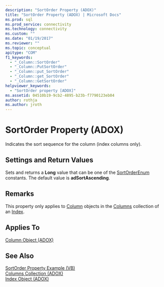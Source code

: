```yaml
---
description: "SortOrder Property (ADOX)"
title: "SortOrder Property (ADOX) | Microsoft Docs"
ms.prod: sql
ms.prod_service: connectivity
ms.technology: connectivity
ms.custom: ""
ms.date: "01/19/2017"
ms.reviewer: ""
ms.topic: conceptual
apitype: "COM"
f1_keywords: 
  - "_Column::SortOrder"
  - "_Column::PutSortOrder"
  - "_Column::put_SortOrder"
  - "_Column::get_SortOrder"
  - "_Column::GetSortOrder"
helpviewer_keywords: 
  - "SortOrder property [ADOX]"
ms.assetid: 04510b19-9cb2-4895-b23b-f7790123eb04
author: rothja
ms.author: jroth
---
```

# SortOrder Property (ADOX)
Indicates the sort sequence for the column (index columns only).  
  
## Settings and Return Values  
 Sets and returns a **Long** value that can be one of the [SortOrderEnum](./sortorderenum.md) constants. The default value is **adSortAscending**.  
  
## Remarks  
 This property only applies to [Column](./column-object-adox.md) objects in the [Columns](./columns-collection-adox.md) collection of an [Index](./index-object-adox.md).  
  
## Applies To  
 [Column Object (ADOX)](./column-object-adox.md)  
  
## See Also  
 [SortOrder Property Example (VB)](./sortorder-property-example-vb.md)   
 [Columns Collection (ADOX)](./columns-collection-adox.md)   
 [Index Object (ADOX)](./index-object-adox.md)